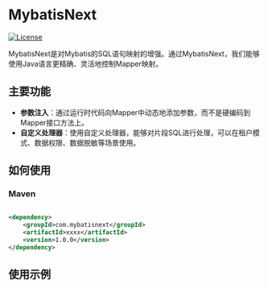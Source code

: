 # MybatisNext

[![License](https://img.shields.io/badge/license-Apache%202-4EB1BA.svg)](https://www.apache.org/licenses/LICENSE-2.0.html)

MybatisNext是对Mybatis的SQL语句映射的增强。通过MybatisNext，我们能够使用Java语言更精确、灵活地控制Mapper映射。

## 主要功能

* **参数注入**：通过运行时代码向Mapper中动态地添加参数，而不是硬编码到Mapper接口方法上。
* **自定义处理器**：使用自定义处理器，能够对片段SQL进行处理，可以在租户模式、数据权限、数据脱敏等场景使用。

## 如何使用

### Maven

```xml

<dependency>
    <groupId>com.mybatisnext</groupId>
    <artifactId>xxxx</artifactId>
    <version>1.0.0</version>
</dependency>
```

## 使用示例




